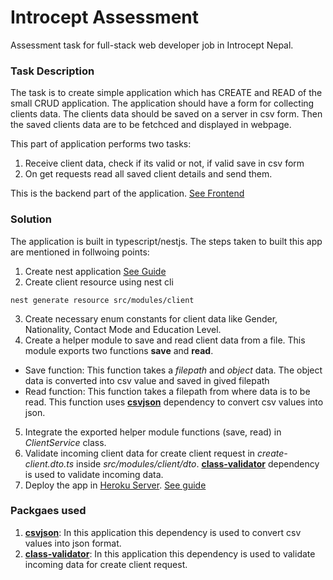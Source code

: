 # Introcept Assessment
Assessment task for full-stack web developer job in Introcept Nepal.

### Task Description
The task is to create simple application which has CREATE and READ of the small CRUD application.
The application should have a form for collecting clients data. The clients data should be saved on a server in csv form. Then the saved clients data are to be fetchced and displayed in webpage.

This part of application performs two tasks:
1. Receive client data, check if its valid or not, if valid save in csv form
2. On get requests read all saved client details and send them.

This is the backend part of the application. [See Frontend](https://github.com/theArkein/introcept-assessment-frontend)

### Solution
The application is built in typescript/nestjs. The steps taken to built this app are mentioned in follwoing points:

1. Create nest application [See Guide](https://docs.nestjs.com/first-steps)
2. Create client resource using nest cli
```
nest generate resource src/modules/client
```
3. Create necessary enum constants for client data like Gender, Nationality, Contact Mode and Education Level.
4. Create a helper module to save and read client data from a file.
  This module exports two functions **save** and **read**.
  - Save function: This function takes a *filepath* and *object* data. The object data is converted into csv value and saved in gived filepath
  - Read function: This function takes a filepath from where data is to be read. This function uses **[csvjson](https://www.npmjs.com/package/csvjson)** dependency to convert csv values into json.

5. Integrate the exported helper module functions (save, read) in *ClientService* class.
6. Validate incoming client data for create client request in *create-client.dto.ts* inside *src/modules/client/dto*. **[class-validator](https://www.npmjs.com/package/class-validator)** dependency is used to validate incoming data.
7. Deploy the app in [Heroku Server](https://dashboard.heroku.com/). [See guide](https://dev.to/rosyshrestha/deploy-nestjs-typescript-app-to-heroku-27e)

### Packgaes used
1. **[csvjson](https://www.npmjs.com/package/csvjson)**: In this application this dependency is used to convert csv values into json format.
2. **[class-validator](https://www.npmjs.com/package/class-validator)**: In this application this dependency is used to validate incoming data for create client request.



